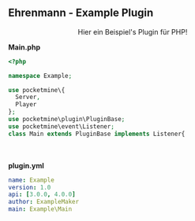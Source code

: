 ## Ehrenmann - Example Plugin


<center>
<p>Hier ein Beispiel's Plugin für PHP!</p>
</center>

**Main.php**
```php
<?php

namespace Example;

use pocketmine\{
  Server,
  Player
};
use pocketmine\plugin\PluginBase;
use pocketmine\event\Listener;
class Main extends PluginBase implements Listener{
```

<br><br>
**plugin.yml**
```yaml
name: Example
version: 1.0
api: [3.0.0, 4.0.0]
author: ExampleMaker
main: Example\Main
```
